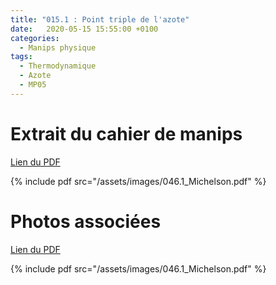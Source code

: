```yaml
---
title: "015.1 : Point triple de l'azote"
date:   2020-05-15 15:55:00 +0100
categories:
  - Manips physique
tags:
  - Thermodynamique
  - Azote
  - MP05
---
```


# Extrait du cahier de manips

[Lien du PDF](/assets/images/046.1_Michelson.pdf)

{% include pdf src="/assets/images/046.1_Michelson.pdf" %}

# Photos associées

[Lien du PDF](/assets/images/046.1_Michelson.pdf)

{% include pdf src="/assets/images/046.1_Michelson.pdf" %}
